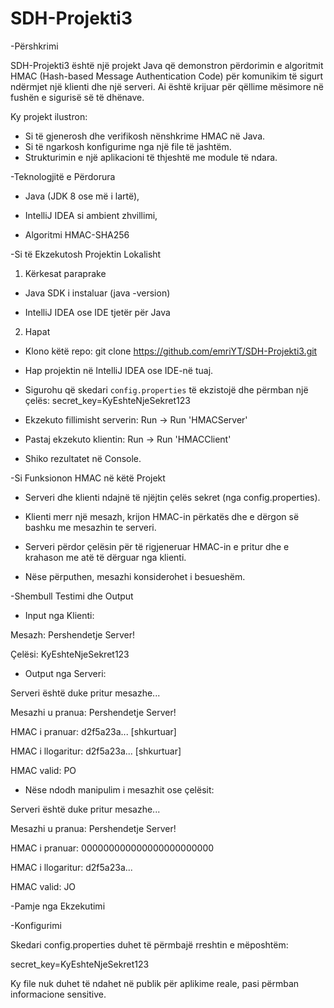 # SDH-Projekti3
-Përshkrimi

SDH-Projekti3 është një projekt Java që demonstron përdorimin e algoritmit HMAC (Hash-based Message Authentication Code) 
për komunikim të sigurt ndërmjet një klienti dhe një serveri. 
Ai është krijuar për qëllime mësimore në fushën e sigurisë së të dhënave.

Ky projekt ilustron:

* Si të gjenerosh dhe verifikosh nënshkrime HMAC në Java.
* Si të ngarkosh konfigurime nga një file të jashtëm.
* Strukturimin e një aplikacioni të thjeshtë me module të ndara.

-Teknologjitë e Përdorura

* Java (JDK 8 ose më i lartë),

* IntelliJ IDEA si ambient zhvillimi,

* Algoritmi HMAC-SHA256


-Si të Ekzekutosh Projektin Lokalisht

1. Kërkesat paraprake

* Java SDK i instaluar (java -version)

* IntelliJ IDEA ose IDE tjetër për Java

2. Hapat

* Klono këtë repo:
   git clone https://github.com/emriYT/SDH-Projekti3.git

* Hap projektin në IntelliJ IDEA ose IDE-në tuaj.

* Sigurohu që skedari `config.properties` të ekzistojë dhe përmban një çelës:
   secret_key=KyEshteNjeSekret123

* Ekzekuto fillimisht serverin:
   Run -> Run 'HMACServer'

* Pastaj ekzekuto klientin:
   Run -> Run 'HMACClient'

* Shiko rezultatet në Console.

-Si Funksionon HMAC në këtë Projekt

* Serveri dhe klienti ndajnë të njëjtin çelës sekret (nga config.properties).

* Klienti merr një mesazh, krijon HMAC-in përkatës dhe e dërgon së bashku me mesazhin te serveri.

* Serveri përdor çelësin për të rigjeneruar HMAC-in e pritur dhe e krahason me atë të dërguar nga klienti.

* Nëse përputhen, mesazhi konsiderohet i besueshëm.


-Shembull Testimi dhe Output

* Input nga Klienti:

Mesazh: Pershendetje Server!

Çelësi: KyEshteNjeSekret123

* Output nga Serveri:

Serveri është duke pritur mesazhe...

Mesazhi u pranua: Pershendetje Server!

HMAC i pranuar: d2f5a23a... [shkurtuar]

HMAC i llogaritur: d2f5a23a... [shkurtuar]

HMAC valid: PO

* Nëse ndodh manipulim i mesazhit ose çelësit:

Serveri është duke pritur mesazhe...

Mesazhi u pranua: Pershendetje Server!

HMAC i pranuar: 000000000000000000000000

HMAC i llogaritur: d2f5a23a...

HMAC valid: JO

-Pamje nga Ekzekutimi

-Konfigurimi

Skedari config.properties duhet të përmbajë rreshtin e mëposhtëm:

secret_key=KyEshteNjeSekret123

Ky file nuk duhet të ndahet në publik për aplikime reale, pasi përmban informacione sensitive.


